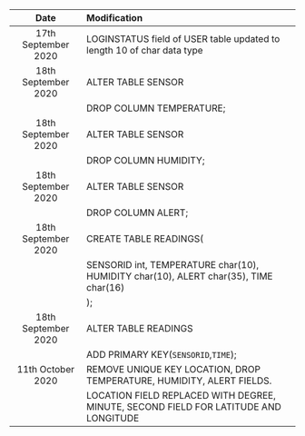 | Date                  | Modification                                                                           |
| :--------------------:| :------------------------------------------------------------------------------------- |
|  17th September 2020  | LOGINSTATUS field of USER table updated to length 10 of char data type                 |
|  18th September 2020  | ALTER TABLE SENSOR                                                                     |
|                       | DROP COLUMN TEMPERATURE;                                                               |
|  18th September 2020  | ALTER TABLE SENSOR                                                                     |
|                       | DROP COLUMN HUMIDITY;                                                                  |
|  18th September 2020  | ALTER TABLE SENSOR                                                                     |
|                       | DROP COLUMN ALERT;                                                                     |
|  18th September 2020  | CREATE TABLE READINGS(                                                                 |
|                       | SENSORID int, TEMPERATURE char(10), HUMIDITY char(10), ALERT char(35), TIME char(16)   |
|                       | );                                                                                     |
|  18th September 2020  | ALTER TABLE READINGS                                                                   |
|                       | ADD PRIMARY KEY(`SENSORID`,`TIME`);                                                    |
|  11th October 2020    | REMOVE UNIQUE KEY LOCATION, DROP TEMPERATURE, HUMIDITY, ALERT FIELDS.                  |
|                       | LOCATION FIELD REPLACED WITH DEGREE, MINUTE, SECOND FIELD FOR LATITUDE AND LONGITUDE   |
